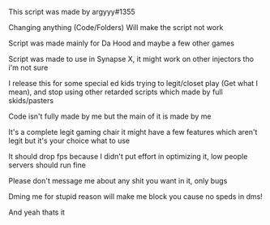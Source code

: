 This script was made by argyyy#1355

Changing anything (Code/Folders) Will make the script not work

Script was made mainly for Da Hood and maybe a few other games

Script was made to use in Synapse X, it might work on other injectors tho i'm not sure

I release this for some special ed kids trying to legit/closet play (Get what I mean), and stop using other retarded scripts which made by full skids/pasters

Code isn't fully made by me but the main of it is made by me

It's a complete legit gaming chair it might have a few features which aren't legit but it's your choice what to use

It should drop fps because I didn't put effort in optimizing it, low people servers should run fine

Please don't message me about any shit you want in it, only bugs

Dming me for stupid reason will make me block you cause no speds in dms!

And yeah thats it
